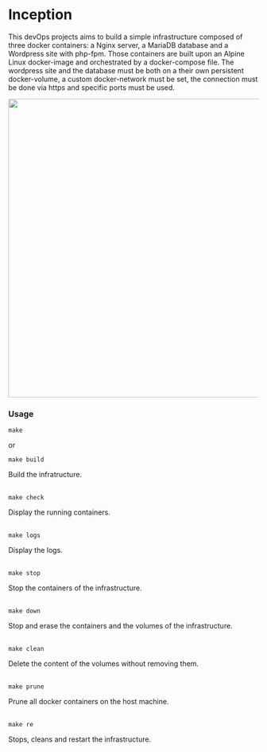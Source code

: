 # Inception
This devOps projects aims to build a simple infrastructure composed of three docker containers: a Nginx server, a MariaDB database and a Wordpress site with php-fpm.
Those containers are built upon an Alpine Linux docker-image and orchestrated by a docker-compose file. The wordpress site and the database must be both on a their own persistent docker-volume, a custom docker-network must be set, the connection must be done via https and specific ports must be used.

<p align="center">
  <img height="600", src="https://user-images.githubusercontent.com/52586053/205698932-fa852317-e849-4981-baad-3de9d59039c1.png" />
</p>

### Usage
```
make
```
or
```
make build
```
Build the infratructure.
<br /> <br />

```
make check
```
Display the running containers.
<br /> <br />

```
make logs
```
Display the logs.
<br /> <br />

```
make stop
```
Stop the containers of the infrastructure.
<br /> <br />
```
make down
```
Stop and erase the containers and the volumes of the infrastructure.
<br /> <br />
```
make clean
```
Delete the content of the volumes without removing them.
<br /> <br />
```
make prune
```
Prune all docker containers on the host machine.
<br /> <br />
```
make re
```
Stops, cleans and restart the infrastructure.
